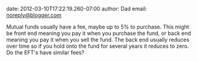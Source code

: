 date: 2012-03-10T17:22:19.260-07:00
author: Dad
email: noreply@blogger.com

Mutual funds usually have a fee, maybe up to 5% to purchase. This might be
front end meaning you pay it when you purchase the fund, or back end meaning
you pay it when you sell the fund. The back end usually reduces over time so if
you hold onto the fund for several years it reduces to zero.  Do the EFT&#39;s
have similar fees?
